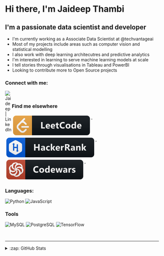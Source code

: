# Hi there, I'm Jaideep Thambi


## I'm a passionate data scientist and developer
- I'm currently working as a Associate Data Scientist at @techvantageai
- Most of my projects include areas such as computer vision and statistical modelling
- I also work with deep learning architecutres and predictive analytics
- I'm interested in learning to serve machine learning models at scale
- I tell stories through visualisations in Tableau and PowerBI
- Looking to contribute more to Open Source projects



### Connect with me:
[<img align="left" alt="Jaideep | LinkedIn" width="22px" src="https://cdn.jsdelivr.net/npm/simple-icons@v3/icons/linkedin.svg" />][linkedin]

<br />

### Find me elsewhere
<p align="left"> 
  <a href="https://leetcode.com/jaideepthambi96/">
    <img src="https://raw.githubusercontent.com/AbhishekMaira10/AbhishekMaira10/master/Resources/svg/leetcode.svg" alt="leetcode" style="vertical-align:top; margin:4px">
  </a>&nbsp;&nbsp;&nbsp;

  <a href="https://www.hackerrank.com/jaideepthambi96">
    <img src="https://raw.githubusercontent.com/AbhishekMaira10/AbhishekMaira10/master/Resources/svg/hackerrank.svg" alt="hackerrank" style="vertical-align:top; margin:4px">
  </a>&nbsp;&nbsp;&nbsp;
  
  <a href="https://www.codewars.com/users/jp_t_93">
    <img src="https://raw.githubusercontent.com/AbhishekMaira10/AbhishekMaira10/master/Resources/svg/codewars.svg" alt="codewars" style="vertical-align:top; margin:4px">
  </a> &nbsp;&nbsp;&nbsp;
</p>

### Languages:

![Python](https://img.shields.io/badge/-Python-fff?&logo=python)
![JavaScript](https://img.shields.io/badge/-JavaScript-fff?&logo=JavaScript&logoColor=ddc508)


### Tools
![MySQL](https://img.shields.io/badge/-MySQL-fff?&logo=MySQL&logoColor=336791)
![PostgreSQL](https://img.shields.io/badge/-PostgreSQL-fff?&logo=PostgreSQL&logoColor=336791)
![TensorFlow](https://img.shields.io/badge/-TensorFlow-fff?&logo=TensorFlow&logoColor=ddc508)

<br />

---

<details>
  <summary>:zap: GitHub Stats</summary>

  <img align="left" alt="Jaideep's GitHub Stats" src="https://github-readme-stats.codestackr.vercel.app/api?username=jaideepthambi&show_icons=true&hide_border=true" />

</details>


[linkedin]: https://linkedin.com/in/jaideepthambi
